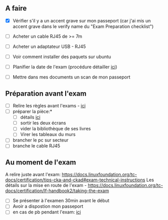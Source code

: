 
## A faire

- [x] Vérifier s'il y a un accent grave sur mon passeport (car j'ai mis un accent grave dans le verify name du "Exam Preparation checklist")
- [ ] Acheter un cable RJ45 de >= 7m
- [ ] Acheter un adaptateur USB - RJ45
- [ ] Voir comment installer des paquets sur ubuntu
- [ ] Planifier la date de l'exam (procédure détailler [ici](https://docs.linuxfoundation.org/tc-docs/certification/lf-handbook2/scheduling-or-rescheduling-an-exam))
- [ ] Mettre dans mes documents un scan de mon passeport


## Préparation avant l'exam

- [ ] Relire les règles avant l'exams - [ici](https://docs.linuxfoundation.org/tc-docs/certification/lf-handbook2/exam-rules-and-policies)
- [ ] préparer la pièce:*
	- [ ] détails  [ici](https://docs.linuxfoundation.org/tc-docs/certification/tips-cka-and-ckad#acceptable-testing-location)
	- [ ] sortir les deux écrans
	- [ ] vider la bibliothèque de ses livres
	- [ ] Virer les tableaux du murs
- [ ] brancher le pc sur secteur
- [ ] branche le cable RJ45
## Au moment de l'exam

A relire juste avant l'exam: https://docs.linuxfoundation.org/tc-docs/certification/tips-cka-and-ckad#exam-technical-instructions
Les détails sur la mise en route de l'exam - https://docs.linuxfoundation.org/tc-docs/certification/lf-handbook2/taking-the-exam

- [ ] Se présenter à l'examen 30min avant le début
- [ ] Avoir a dispostion mon passeport 
- [ ] en cas de pb pendant l'exam: [ici](https://docs.linuxfoundation.org/tc-docs/certification/lf-handbook2/taking-the-exam#re-launching-the-exam-in-the-event-of-a-disconnect)